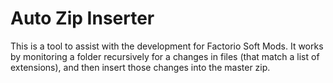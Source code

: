 # Auto Zip Inserter

This is a tool to assist with the development for Factorio Soft Mods.
It works by monitoring a folder recursively for a changes in files (that match a list of extensions), and then insert those changes into the master zip.